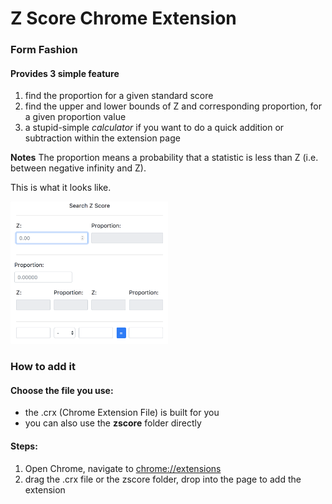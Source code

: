 # Z Score Chrome Extension

### Form Fashion

#### Provides 3 simple feature

1. find the proportion for a given standard score
2. find the upper and lower bounds of Z and corresponding proportion, for a given proportion value
3. a stupid-simple *calculator* if you want to do a quick addition or subtraction within the extension page

**Notes** The proportion means a probability that a statistic is less than Z (i.e. between negative infinity and Z).

This is what it looks like.

<img src="docs/preview.png" alt="extension preview image" style="max-width: 50%">

### How to add it

#### Choose the file you use:
- the .crx (Chrome Extension File) is built for you
- you can also use the **zscore** folder directly

#### Steps:
1. Open Chrome, navigate to [chrome://extensions](chrome://extensions)
2. drag the .crx file or the zscore folder, drop into the page to add the extension
